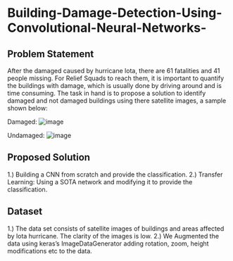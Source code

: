 # Building-Damage-Detection-Using-Convolutional-Neural-Networks-

## Problem Statement 
After the damaged caused by hurricane lota, there are 61 fatalities and 41 people missing. For Relief Squads to reach them, it is important to quantify the buildings with damage, which is usually done by driving around and is time consuming. The task in hand is to propose a solution to identify damaged and not damaged buildings using there satellite images, a sample shown below:

Damaged: ![image](https://user-images.githubusercontent.com/62461730/163123873-045d3aca-3e58-4973-b362-d122cfb7ab50.png)

Undamaged: ![image](https://user-images.githubusercontent.com/62461730/163123664-904e5855-55ce-4103-8423-da896f5e63ae.png)

## Proposed Solution

1.) Building a CNN from scratch and provide the classification.
2.) Transfer Learning: Using a SOTA network and modifying it to provide the classification.

## Dataset 
1.) The data set consists of satellite images of buildings and areas affected by lota hurricane. The clarity of the images is low.
2.) We Augmented the data using keras’s ImageDataGenerator adding rotation, zoom, height modifications etc to the data.








